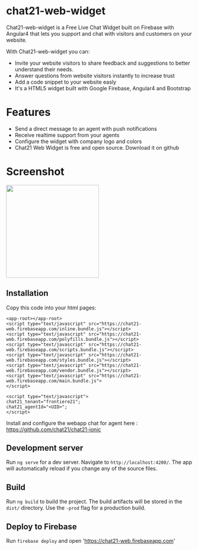 # chat21-web-widget

Chat21-web-widget is a Free Live Chat Widget built on Firebase with Angular4 that lets you support and chat with visitors and customers on your website. 

With Chat21-web-widget you can:
* Invite your website visitors to share feedback and suggestions to better understand their needs.
* Answer questions from website visitors instantly to increase trust
* Add a code snippet to your website easly 
* It's a HTML5 widget built with Google Firebase, Angular4 and Bootstrap

# Features
* Send a direct message to an agent with push notifications
* Receive realtime support from your agents
* Configure the widget with company logo and colors
* Chat21 Web Widget is free and open source. Download it on github

# Screenshot

<img src="https://user-images.githubusercontent.com/32448495/37604224-c890227a-2b90-11e8-9ecb-8fed8bd07f8e.png" width="250">

## Installation

Copy this code into your html pages:

```
<app-root></app-root>
<script type="text/javascript" src="https://chat21-web.firebaseapp.com/inline.bundle.js"></script>
<script type="text/javascript" src="https://chat21-web.firebaseapp.com/polyfills.bundle.js"></script>
<script type="text/javascript" src="https://chat21-web.firebaseapp.com/scripts.bundle.js"></script>
<script type="text/javascript" src="https://chat21-web.firebaseapp.com/styles.bundle.js"></script>
<script type="text/javascript" src="https://chat21-web.firebaseapp.com/vendor.bundle.js"></script>
<script type="text/javascript" src="https://chat21-web.firebaseapp.com/main.bundle.js">
</script>

<script type="text/javascript">
chat21_tenant="frontiere21";
chat21_agentId="<UID>";
</script>
```

Install and configure the  webapp chat for agent here : https://github.com/chat21/chat21-ionic

## Development server

Run `ng serve` for a dev server. Navigate to `http://localhost:4200/`. The app will automatically reload if you change any of the source files.

## Build

Run `ng build` to build the project. The build artifacts will be stored in the `dist/` directory. Use the `-prod` flag for a production build.

## Deploy to Firebase 
Run `firebase deploy` and open 'https://chat21-web.firebaseapp.com'
